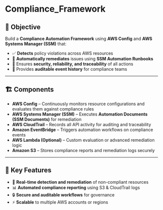 # Compliance_Framework

## 🎯 Objective
Build a **Compliance Automation Framework** using **AWS Config** and **AWS Systems Manager (SSM)** that:

- ✅ **Detects** policy violations across AWS resources  
- 🔄 **Automatically remediates** issues using **SSM Automation Runbooks**  
- 🔐 Ensures **security, reliability, and traceability** of all actions  
- 📜 Provides **auditable event history** for compliance teams  

---

## 🏗️ Components

- **AWS Config** – Continuously monitors resource configurations and evaluates them against compliance rules  
- **AWS Systems Manager (SSM)** – Executes **Automation Documents (SSM Documents)** for remediation  
- **AWS CloudTrail** – Records all API activity for auditing and traceability  
- **Amazon EventBridge** – Triggers automation workflows on compliance events  
- **AWS Lambda (Optional)** – Custom evaluation or advanced remediation logic  
- **Amazon S3** – Stores compliance reports and remediation logs securely  

---

## 🔹 Key Features

- 🚀 **Real-time detection and remediation** of non-compliant resources  
- 📊 **Automated compliance reporting** using S3 & CloudTrail logs  
- 🔒 **Secure and auditable workflows** for governance  
- ⚡ **Scalable** to multiple AWS accounts or regions  
